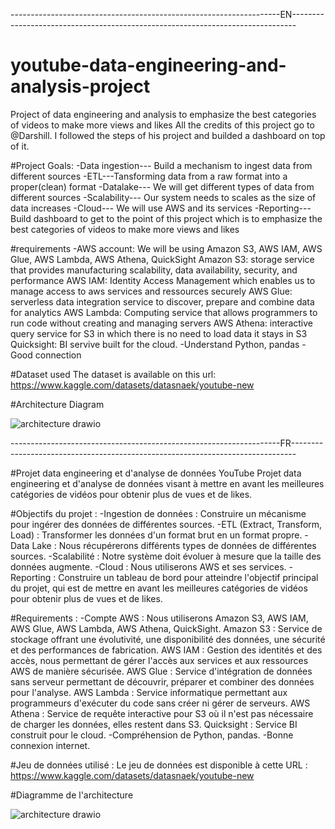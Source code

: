-------------------------------------------------------------------EN-------------------------------------------------------------------------------
# youtube-data-engineering-and-analysis-project
Project of data engineering and analysis to emphasize the best categories of videos to make more views and likes
All the credits of this project go to @Darshill. I followed the steps of his project and builded a dashboard on top of it.

#Project Goals:
-Data ingestion--- Build a mechanism to ingest data from different sources
-ETL---Tansforming data from a raw format into a proper(clean) format
-Datalake--- We will get different types of data from different sources
-Scalability--- Our system needs to scales as the size of data increases 
-Cloud--- We will use AWS and its services
-Reporting--- Build dashboard to get to the point of this project which is to emphasize the best categories of videos to make more views and likes


#requirements
-AWS account: We will be using Amazon S3, AWS IAM, AWS Glue, AWS Lambda, AWS Athena, QuickSight
    Amazon S3: storage service that provides manufacturing scalability, data availability, security, and performance
    AWS IAM: Identity Access Management which enables us to manage access to aws services and ressources securely
    AWS Glue: serverless data integration service to discover, prepare and combine data for analytics
    AWS Lambda: Computing service that allows programmers to run code without creating and managing servers
    AWS Athena: interactive query service for S3 in which there is no need to load data it stays in S3
    Quicksight: BI servive built for the cloud.
-Understand Python, pandas
-Good connection

#Dataset used
The dataset is available on this url: https://www.kaggle.com/datasets/datasnaek/youtube-new

#Architecture Diagram

![architecture drawio](https://github.com/Oiver237/youtube-data-engineering-and-analysis-project/assets/73575249/84010403-4e9e-4a20-84ad-6d4ce327b7c2)



-------------------------------------------------------------------FR-------------------------------------------------------------------------------

#Projet data engineering et d'analyse de données YouTube
Projet data engineering et d'analyse de données visant à mettre en avant les meilleures catégories de vidéos pour obtenir plus de vues et de likes.


#Objectifs du projet :
-Ingestion de données : Construire un mécanisme pour ingérer des données de différentes sources.
-ETL (Extract, Transform, Load) : Transformer les données d'un format brut en un format propre.
-Data Lake : Nous récupérerons différents types de données de différentes sources.
-Scalabilité : Notre système doit évoluer à mesure que la taille des données augmente.
-Cloud : Nous utiliserons AWS et ses services.
-Reporting : Construire un tableau de bord pour atteindre l'objectif principal du projet, qui est de mettre en avant les meilleures catégories de vidéos pour obtenir plus de vues et de likes.


#Requirements :
-Compte AWS : Nous utiliserons Amazon S3, AWS IAM, AWS Glue, AWS Lambda, AWS Athena, QuickSight.
      Amazon S3 : Service de stockage offrant une évolutivité, une disponibilité des données, une sécurité et des performances de fabrication.
      AWS IAM : Gestion des identités et des accès, nous permettant de gérer l'accès aux services et aux ressources AWS de manière sécurisée.
      AWS Glue : Service d'intégration de données sans serveur permettant de découvrir, préparer et combiner des données pour l'analyse.
      AWS Lambda : Service informatique permettant aux programmeurs d'exécuter du code sans créer ni gérer de serveurs.
      AWS Athena : Service de requête interactive pour S3 où il n'est pas nécessaire de charger les données, elles restent dans S3.
      Quicksight : Service BI construit pour le cloud.
-Compréhension de Python, pandas.
-Bonne connexion internet.


#Jeu de données utilisé :
Le jeu de données est disponible à cette URL : https://www.kaggle.com/datasets/datasnaek/youtube-new


#Diagramme de l'architecture

![architecture drawio](https://github.com/Oiver237/youtube-data-engineering-and-analysis-project/assets/73575249/aee8c953-7d65-4387-9ef8-5780bbe7bf44)



